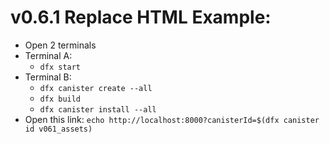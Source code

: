 # v0.6.1 Replace HTML Example:

- Open 2 terminals
- Terminal A:
  - `dfx start`
- Terminal B:
  - `dfx canister create --all`
  - `dfx build`
  - `dfx canister install --all`
- Open this link: `echo http://localhost:8000?canisterId=$(dfx canister id v061_assets)`

